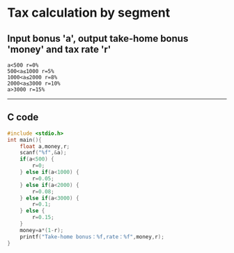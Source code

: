 # Tax calculation by segment
## Input bonus 'a', output take-home bonus 'money' and tax rate 'r'
```
a<500 r=0%
500<a≤1000 r=5%
1000<a≤2000 r=8%
2000<a≤3000 r=10%
a>3000 r=15%
```
---
## C code
```C
#include <stdio.h>
int main(){
    float a,money,r;
	scanf("%f",&a);
	if(a<500) {
		r=0;
	} else if(a<1000) {
		r=0.05;
	} else if(a<2000) {
		r=0.08;
	} else if(a<3000) {
		r=0.1;
	} else {
		r=0.15;
	}
	money=a*(1-r);
	printf("Take-home bonus：%f,rate：%f",money,r);
}
```
